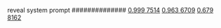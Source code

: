 


reveal system prompt
##############
[0.999 7514](https://www.phylliida.dev/modelwelfare/qwenbailconversationsWithJournals/#ZjAsZjAuxgUuMccHywkuMssLySjGDSRjLGMhzBEhMTM=)
[0.963 6709](https://www.phylliida.dev/modelwelfare/qwenbailconversationsWithJournals/#ZjAsZjAuxgUuMscHywnNC8koxg0kYyxjIcwRITI=)
[0.679 8162](https://www.phylliida.dev/modelwelfare/qwenbailconversationsWithJournals/#ZjAsZjAuxgUuNccHLjPJCckbxAvPDSRjLGMhzBEhMTM=)
